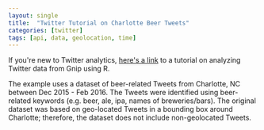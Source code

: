 ```yaml
---
layout: single
title:  "Twitter Tutorial on Charlotte Beer Tweets"
categories: [twitter]
tags: [api, data, geolocation, time]
---
```


If you're new to Twitter analytics, [here's a link](http://webpages.uncc.edu/rwesslen/blogs/01-beerandtweeting.html) to a tutorial on analyzing Twitter data from Gnip using R.

The example uses a dataset of beer-related Tweets from Charlotte, NC between Dec 2015 - Feb 2016. The Tweets were identified using beer-related keywords (e.g. beer, ale, ipa, names of breweries/bars). The original dataset was based on geo-located Tweets in a bounding box around Charlotte; therefore, the dataset does not include non-geolocated Tweets.

